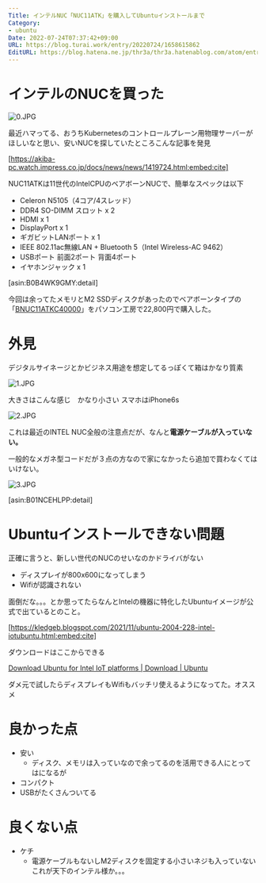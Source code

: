 ```yaml
---
Title: インテルNUC「NUC11ATK」を購入してUbuntuインストールまで
Category:
- ubuntu
Date: 2022-07-24T07:37:42+09:00
URL: https://blog.turai.work/entry/20220724/1658615862
EditURL: https://blog.hatena.ne.jp/thr3a/thr3a.hatenablog.com/atom/entry/4207112889902041324
---
```


# インテルのNUCを買った

![0.JPG](https://cdn-ak.f.st-hatena.com/images/fotolife/t/thr3a/20220723/20220723150723.jpg)

最近ハマってる、おうちKubernetesのコントロールプレーン用物理サーバーがほしいなと思い、安いNUCを探していたところこんな記事を発見

[https://akiba-pc.watch.impress.co.jp/docs/news/news/1419724.html:embed:cite]

NUC11ATKは11世代のIntelCPUのベアボーンNUCで、簡単なスペックは以下

- Celeron N5105（4コア/4スレッド）
- DDR4 SO-DIMM スロット x 2
- HDMI x 1
- DisplayPort x 1
- ギガビットLANポート x 1
- IEEE 802.11ac無線LAN + Bluetooth 5（Intel Wireless-AC 9462）
- USBポート 前面2ポート 背面4ポート
- イヤホンジャック x 1

[asin:B0B4WK9GMY:detail]

今回は余ってたメモリとM2 SSDディスクがあったのでベアボーンタイプの「[BNUC11ATKC40000](https://amzn.to/3zuPSHm)」をパソコン工房で22,800円で購入した。

# 外見

デジタルサイネージとかビジネス用途を想定してるっぽくて箱はかなり質素

![1.JPG](https://cdn-ak.f.st-hatena.com/images/fotolife/t/thr3a/20220723/20220723150534.jpg)

大きさはこんな感じ　かなり小さい スマホはiPhone6s

![2.JPG](https://cdn-ak.f.st-hatena.com/images/fotolife/t/thr3a/20220723/20220723150819.jpg)

これは最近のINTEL NUC全般の注意点だが、なんと**電源ケーブルが入っていない。**

一般的なメガネ型コードだが３点の方なので家になかったら追加で買わなくてはいけない。

![3.JPG](https://cdn-ak.f.st-hatena.com/images/fotolife/t/thr3a/20220723/20220723150906.jpg)

[asin:B01NCEHLPP:detail]

# Ubuntuインストールできない問題

正確に言うと、新しい世代のNUCのせいなのかドライバがない

- ディスプレイが800x600になってしまう
- Wifiが認識されない

面倒だな。。。とか思ってたらなんとIntelの機器に特化したUbuntuイメージが公式で出ているとのこと。

[https://kledgeb.blogspot.com/2021/11/ubuntu-2004-228-intel-iotubuntu.html:embed:cite]

ダウンロードはここからできる

[Download Ubuntu for Intel IoT platforms | Download | Ubuntu](https://ubuntu.com/download/iot/intel-iotg)

ダメ元で試したらディスプレイもWifiもバッチリ使えるようになってた。オススメ

# 良かった点

- 安い
  - ディスク、メモリは入っていなので余ってるのを活用できる人にとってはになるが
- コンパクト
- USBがたくさんついてる

# 良くない点

- ケチ
  - 電源ケーブルもないしM2ディスクを固定する小さいネジも入っていない これが天下のインテル様か。。。
